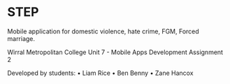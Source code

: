# STEP
Mobile application for domestic violence, hate crime, FGM, Forced marriage.

Wirral Metropolitan College
Unit 7 - Mobile Apps Development 
Assignment 2

Developed by students:
        • Liam Rice
        • Ben Benny
        • Zane Hancox
